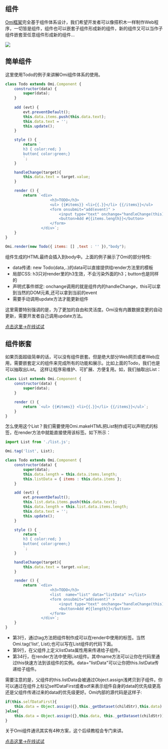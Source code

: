 ## 组件

[Omi框架](https://github.com/AlloyTeam/omi)完全基于组件体系设计，我们希望开发者可以像搭积木一样制作Web程序，一切皆是组件，组件也可以嵌套子组件形成新的组件，新的组件又可以当作子组件嵌套至任意组件形成新的组件...

![](http://images2015.cnblogs.com/blog/105416/201702/105416-20170210093427338-1536910080.png)

## 简单组件

这里使用Todo的例子来讲解Omi组件体系的使用。

```js
class Todo extends Omi.Component {
    constructor(data) {
        super(data);
    }
    
    add (evt) {
        evt.preventDefault();
        this.data.items.push(this.data.text);
        this.data.text = '';
        this.update();
    }

    style () {
        return `
        h3 { color:red; }
        button{ color:green;}
        `;
    }

    handleChange(target){
        this.data.text = target.value;
    }

    render () {
        return `<div>
                    <h3>TODO</h3>
                    <ul> {{#items}} <li>{{.}}</li> {{/items}}</ul>
                    <form onsubmit="add(event)" >
                        <input type="text" onchange="handleChange(this)"  value="{{text}}"  />
                        <button>Add #{{items.length}}</button>
                    </form>
                </div>`;
    }
}

Omi.render(new Todo({ items: [] ,text : '' }),"body");
```

组件生成的HTML最终会插入到body中。上面的例子展示了Omi的部分特性:

- data传递: new Todo(data,..)的data可以直接提供给render方法里的模板
- 局部CSS: h3只对render里的h3生效，不会污染外面的h3；button也是同样的
- 声明式事件绑定: onchange调用的就是组件内的handleChange，this可以拿到当然的DOM元素,还可以拿到当前的event
- 需要手动调用update方法才能更新组件

这里需要特别强调的是，为了更加的自由和灵活度。Omi没有内置数据变更的自动更新，需要开发者自己调用update方法。

<a href="http://alloyteam.github.io/omi/website/redirect.html?type=todo" target="_blank">点击这里→在线试试</a>

## 组件嵌套

如果页面超级简单的话，可以没有组件嵌套。但是绝大部分Web网页或者Web应用，需要嵌套定义的组件来完成所有的功能和展示。比如上面的Todo，我们也是可以抽取出List。
这样让程序易维护、可扩展、方便复用。如，我们抽取出List：

```js
class List extends Omi.Component {
    constructor(data) {
        super(data);
    }

    render () {
        return `<ul> {{#items}} <li>{{.}}</li> {{/items}}</ul>`;
    }
}
```

怎么使用这个List？我们需要使用Omi.makeHTML把List制作成可以声明式的标签，在render方法中就能直接使用该标签。如下所示：

```js
import List from './list.js';

Omi.tag('list', List);

class Todo extends Omi.Component {
    constructor(data) {
        super(data);
        this.data.length = this.data.items.length;
        this.listData = { items : this.data.items };
    }

    add (evt) {
        evt.preventDefault();
        this.list.data.items.push(this.data.text);
        this.data.length = this.list.data.items.length;
        this.data.text = '';
        this.update();
    }

    style () {
        return `
        h3 { color:red; }
        button{ color:green;}
        `;
    }

    handleChange(target){
        this.data.text = target.value;
    }

    render () {
        return `<div>
                    <h3>TODO</h3>
                    <list  name="list" data="listData" ></list>
                    <form onsubmit="add(event)" >
                        <input type="text" onchange="handleChange(this)"  value="{{text}}"  />
                        <button>Add #{{length}}</button>
                    </form>
                </div>`;
    }
}
```

* 第3行，通过tag方法把组件制作成可以在render中使用的标签。当然Omi.tag('list', List);也可以写在List组件的代码下面。
* 第9行，在父组件上定义listData属性用来传递给子组件。
* 第34行，在render方法中使用List组件。其中name方法可以让你在代码里通过this快速方法到该组件的实例。data="listData"可以让你把this.listData传递给子组件。

需要注意的是，父组件的this.listData会被通过Object.assign浅拷贝到子组件。你可以通过在组件上标记selfDataFirst或者sdf来表示组件自身的data的优先级更高还是父组件传递过来的data的优先级更好。Omi内部的源代码是这样子:

```js
if(this.selfDataFirst){
    this.data = Object.assign({},this._getDataset(childStr),this.data)
}else{
    this.data = Object.assign({},this.data, this._getDataset(childStr))
}
```

关于Omi组件通讯其实有4种方案，这个后续教程会专门来讲。

<a href="http://alloyteam.github.io/omi/website/redirect.html?type=todo_nest" target="_blank">点击这里→在线试试</a>
